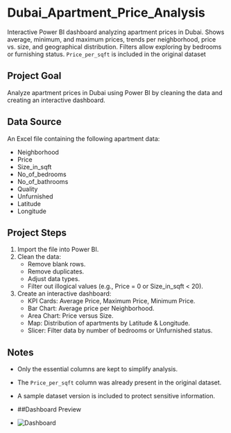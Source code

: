 # Dubai_Apartment_Price_Analysis
Interactive Power BI dashboard analyzing apartment prices in Dubai. Shows average, minimum, and maximum prices, trends per neighborhood, price vs. size, and geographical distribution. Filters allow exploring by bedrooms or furnishing status. `Price_per_sqft` is included in the original dataset

## Project Goal
Analyze apartment prices in Dubai using Power BI by cleaning the data and creating an interactive dashboard.

## Data Source
An Excel file containing the following apartment data:
- Neighborhood
- Price
- Size_in_sqft
- No_of_bedrooms
- No_of_bathrooms
- Quality
- Unfurnished
- Latitude
- Longitude

## Project Steps
1. Import the file into Power BI.
2. Clean the data:
   - Remove blank rows.
   - Remove duplicates.
   - Adjust data types.
   - Filter out illogical values (e.g., Price = 0 or Size_in_sqft < 20).
3. Create an interactive dashboard:
   - KPI Cards: Average Price, Maximum Price, Minimum Price.
   - Bar Chart: Average price per Neighborhood.
   - Area Chart: Price versus Size.
   - Map: Distribution of apartments by Latitude & Longitude.
   - Slicer: Filter data by number of bedrooms or Unfurnished status.

## Notes
- Only the essential columns are kept to simplify analysis.
- The `Price_per_sqft` column was already present in the original dataset.
- A sample dataset version is included to protect sensitive information.

- ##Dashboard Preview
- ![Dashboard](images/dashboard.png)
  
  
  
